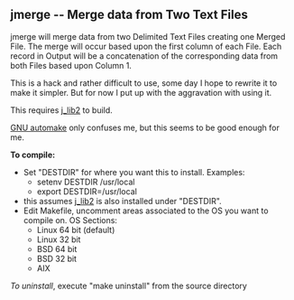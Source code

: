 ## jmerge -- Merge data from Two Text Files

jmerge will merge data from two Delimited Text Files creating one
Merged File.
The merge will occur based upon the first column of each File.
Each record in Output will be a concatenation of the
corresponding data from both Files based upon Column 1.

This is a hack and rather difficult to use, some day I hope to
rewrite it to make it simpler.
But for now I put up with the aggravation with using it.

This requires [j\_lib2](https://github.com/jmcunx/j_lib2) to build.

[GNU automake](https://en.wikipedia.org/wiki/Automake)
only confuses me, but this seems to be good enough for me.

**To compile:**
* Set "DESTDIR" for where you want this to install.  Examples:
  * setenv DESTDIR /usr/local
  * export DESTDIR=/usr/local
* this assumes [j\_lib2](https://github.com/jmcunx/j_lib2)
  is also installed under "DESTDIR".
* Edit Makefile, uncomment areas associated to the OS
  you want to compile on.
  OS Sections:
  * Linux 64 bit (default)
  * Linux 32 bit
  * BSD 64 bit
  * BSD 32 bit
  * AIX

_To uninstall_, execute
"make uninstall"
from the source directory

